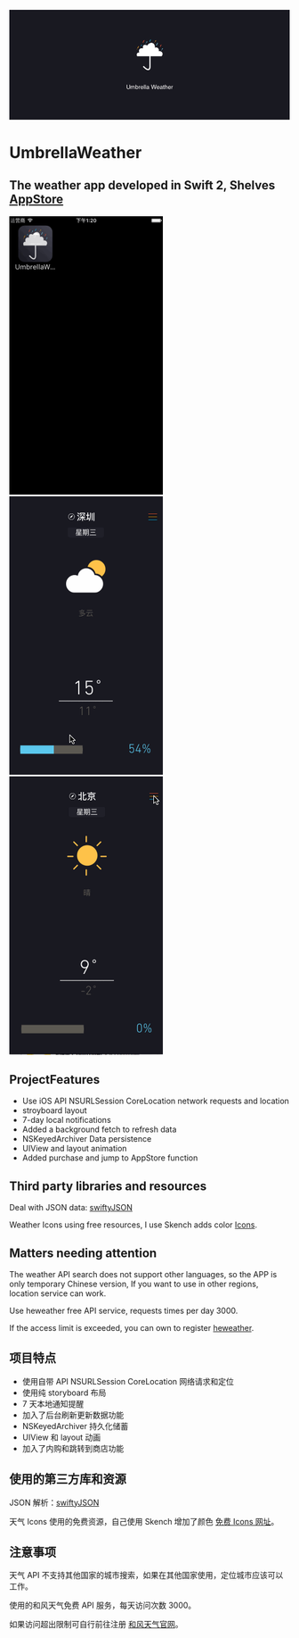 <p align="center">
	<a><img src="https://github.com/ZeroJian/ZeroJian.github.io/blob/master/img/SupportLogo.png?raw=true"></a>
</p>

# UmbrellaWeather

## The weather app developed in Swift 2, Shelves [AppStore](https://itunes.apple.com/cn/app/umbrellaweather-xia-yu-tong/id1079751819?mt=8)

![launch](https://github.com/ZeroJian/ZeroJian.github.io/blob/master/img/launch.gif?raw=true)
![addCity](https://github.com/ZeroJian/ZeroJian.github.io/blob/master/img/cityView.gif?raw=true)
![support](https://github.com/ZeroJian/ZeroJian.github.io/blob/master/img/supportView.gif?raw=true)

## ProjectFeatures

- Use iOS API NSURLSession CoreLocation network requests and location
- stroyboard layout
- 7-day local notifications
- Added a background fetch to refresh data
- NSKeyedArchiver Data persistence
- UIView and layout animation
- Added purchase and jump to AppStore function

## Third party libraries and resources

Deal with JSON data: [swiftyJSON](https://github.com/SwiftyJSON/SwiftyJSON)

Weather Icons using free resources, I use Skench adds color [Icons](http://sm-artists.com/?page_id=925).

## Matters needing attention

The weather API search does not support other languages, so the APP is only temporary Chinese version, If you want to use in other regions, location service can work.

Use heweather free API service, requests times per day 3000.

If the access limit is exceeded, you can own to register [heweather](http://www.heweather.com).

## 项目特点 

- 使用自带 API NSURLSession CoreLocation 网络请求和定位
- 使用纯 storyboard 布局
- 7 天本地通知提醒
- 加入了后台刷新更新数据功能
- NSKeyedArchiver 持久化储蓄
- UIView 和 layout 动画
- 加入了内购和跳转到商店功能

## 使用的第三方库和资源

JSON 解析：[swiftyJSON](https://github.com/SwiftyJSON/SwiftyJSON)

天气 Icons 使用的免费资源，自己使用 Skench 增加了颜色 [免费 Icons 网址](http://sm-artists.com/?page_id=925)。

## 注意事项

天气 API 不支持其他国家的城市搜索，如果在其他国家使用，定位城市应该可以工作。

使用的和风天气免费 API 服务，每天访问次数 3000。

如果访问超出限制可自行前往注册 [和风天气官网](http://www.heweather.com)。
